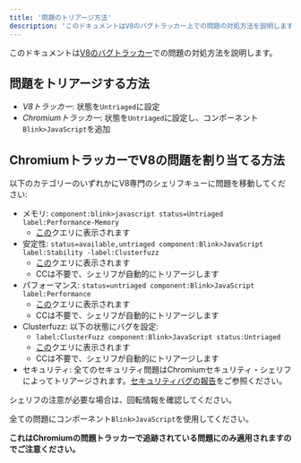 ```yaml
---
title: '問題のトリアージ方法'
description: 'このドキュメントはV8のバグトラッカー上での問題の対処方法を説明します。'
---
```

このドキュメントは[V8のバグトラッカー](/bugs)での問題の対処方法を説明します。

## 問題をトリアージする方法

- *V8トラッカー*: 状態を`Untriaged`に設定
- *Chromiumトラッカー*: 状態を`Untriaged`に設定し、コンポーネント`Blink>JavaScript`を追加

## ChromiumトラッカーでV8の問題を割り当てる方法

以下のカテゴリーのいずれかにV8専門のシェリフキューに問題を移動してください:

- メモリ: `component:blink>javascript status=Untriaged label:Performance-Memory`
    - [この](https://bugs.chromium.org/p/chromium/issues/list?can=2&q=component%3Ablink%3Ejavascript+status%3DUntriaged+label%3APerformance-Memory+&colspec=ID+Pri+M+Stars+ReleaseBlock+Cr+Status+Owner+Summary+OS+Modified&x=m&y=releaseblock&cells=tiles)クエリに表示されます
- 安定性: `status=available,untriaged component:Blink>JavaScript label:Stability -label:Clusterfuzz`
    - [この](https://bugs.chromium.org/p/chromium/issues/list?can=2&q=status%3Davailable%2Cuntriaged+component%3ABlink%3EJavaScript+label%3AStability+-label%3AClusterfuzz&colspec=ID+Pri+M+Stars+ReleaseBlock+Component+Status+Owner+Summary+OS+Modified&x=m&y=releaseblock&cells=ids)クエリに表示されます
    - CCは不要で、シェリフが自動的にトリアージします
- パフォーマンス: `status=untriaged component:Blink>JavaScript label:Performance`
    - [この](https://bugs.chromium.org/p/chromium/issues/list?colspec=ID%20Pri%20M%20Stars%20ReleaseBlock%20Cr%20Status%20Owner%20Summary%20OS%20Modified&x=m&y=releaseblock&cells=tiles&q=component%3Ablink%3Ejavascript%20status%3DUntriaged%20label%3APerformance&can=2)クエリに表示されます
    - CCは不要で、シェリフが自動的にトリアージします
- Clusterfuzz: 以下の状態にバグを設定:
    - `label:ClusterFuzz component:Blink>JavaScript status:Untriaged`
    - [この](https://bugs.chromium.org/p/chromium/issues/list?can=2&q=label%3AClusterFuzz+component%3ABlink%3EJavaScript+status%3AUntriaged&colspec=ID+Pri+M+Stars+ReleaseBlock+Component+Status+Owner+Summary+OS+Modified&x=m&y=releaseblock&cells=ids)クエリに表示されます
    - CCは不要で、シェリフが自動的にトリアージします
- セキュリティ: 全てのセキュリティ問題はChromiumセキュリティ・シェリフによってトリアージされます。[セキュリティバグの報告](/docs/security-bugs)をご参照ください。

シェリフの注意が必要な場合は、回転情報を確認してください。

全ての問題にコンポーネント`Blink>JavaScript`を使用してください。

**これはChromiumの問題トラッカーで追跡されている問題にのみ適用されますのでご注意ください。**
